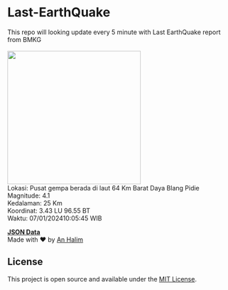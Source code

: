 # Last-EarthQuake
This repo will looking update every 5 minute with Last EarthQuake report from BMKG
<br>
<br>
<img src="https://static.bmkg.go.id/20240107100545.mmi.jpg" width="300"/>
<br>
Lokasi: Pusat gempa berada di laut 64 Km Barat Daya Blang Pidie <br>
Magnitude: 4.1 <br>
Kedalaman: 25 Km <br>
Koordinat: 3.43 LU 96.55 BT <br>
Waktu: 07/01/202410:05:45 WIB <br>

<a href="./data/data.json">**JSON Data**</a>
<br>
Made with ❤️ by <a href="https://github.com/an-halim">An Halim</a>
## License

This project is open source and available under the [MIT License](LICENSE).
